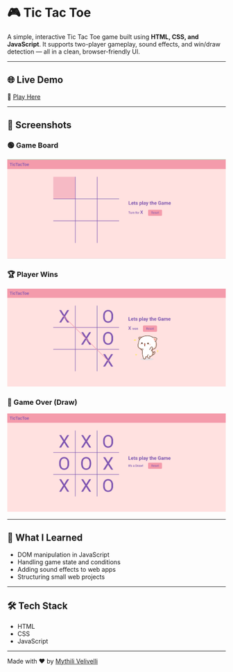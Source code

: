 # 🎮 Tic Tac Toe

A simple, interactive Tic Tac Toe game built using **HTML, CSS, and JavaScript**. It supports two-player gameplay, sound effects, and win/draw detection — all in a clean, browser-friendly UI.

---

## 🌐 Live Demo

🔗 [Play Here](https://mythili-velivelli.github.io/TicTacToe/)

---

## 📸 Screenshots

### 🟢 Game Board
![Plain Game](images/plain-game.png)

### 🏆 Player Wins
![Winning](images/winning.png)

### 🔴 Game Over (Draw)
![Game Over](images/game-over.png)

---

## 🧠 What I Learned

- DOM manipulation in JavaScript  
- Handling game state and conditions  
- Adding sound effects to web apps  
- Structuring small web projects

---

## 🛠 Tech Stack

- HTML  
- CSS  
- JavaScript

---

Made with ❤️ by [Mythili Velivelli](https://github.com/Mythili-Velivelli)

